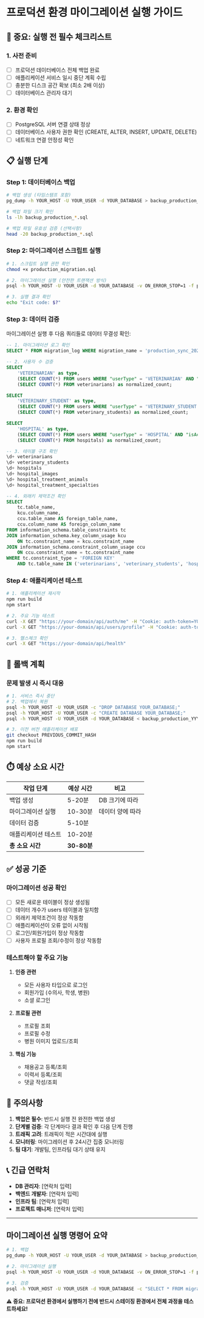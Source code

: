 # 프로덕션 환경 마이그레이션 실행 가이드

## 🚨 중요: 실행 전 필수 체크리스트

### 1. 사전 준비
- [ ] 프로덕션 데이터베이스 전체 백업 완료
- [ ] 애플리케이션 서비스 일시 중단 계획 수립
- [ ] 충분한 디스크 공간 확보 (최소 2배 이상)
- [ ] 데이터베이스 관리자 대기

### 2. 환경 확인
- [ ] PostgreSQL 서버 연결 상태 정상
- [ ] 데이터베이스 사용자 권한 확인 (CREATE, ALTER, INSERT, UPDATE, DELETE)
- [ ] 네트워크 연결 안정성 확인

## 📋 실행 단계

### Step 1: 데이터베이스 백업
```bash
# 백업 생성 (타임스탬프 포함)
pg_dump -h YOUR_HOST -U YOUR_USER -d YOUR_DATABASE > backup_production_$(date +%Y%m%d_%H%M%S).sql

# 백업 파일 크기 확인
ls -lh backup_production_*.sql

# 백업 파일 유효성 검증 (선택사항)
head -20 backup_production_*.sql
```

### Step 2: 마이그레이션 스크립트 실행
```bash
# 1. 스크립트 실행 권한 확인
chmod +x production_migration.sql

# 2. 마이그레이션 실행 (안전한 트랜잭션 방식)
psql -h YOUR_HOST -U YOUR_USER -d YOUR_DATABASE -v ON_ERROR_STOP=1 -f production_migration.sql

# 3. 실행 결과 확인
echo "Exit code: $?"
```

### Step 3: 데이터 검증
마이그레이션 실행 후 다음 쿼리들로 데이터 무결성 확인:

```sql
-- 1. 마이그레이션 로그 확인
SELECT * FROM migration_log WHERE migration_name = 'production_sync_2025';

-- 2. 사용자 수 검증
SELECT 
    'VETERINARIAN' as type,
    (SELECT COUNT(*) FROM users WHERE "userType" = 'VETERINARIAN' AND "isActive" = true) as users_count,
    (SELECT COUNT(*) FROM veterinarians) as normalized_count;

SELECT 
    'VETERINARY_STUDENT' as type,
    (SELECT COUNT(*) FROM users WHERE "userType" = 'VETERINARY_STUDENT' AND "isActive" = true) as users_count,
    (SELECT COUNT(*) FROM veterinary_students) as normalized_count;

SELECT 
    'HOSPITAL' as type,
    (SELECT COUNT(*) FROM users WHERE "userType" = 'HOSPITAL' AND "isActive" = true) as users_count,
    (SELECT COUNT(*) FROM hospitals) as normalized_count;

-- 3. 테이블 구조 확인
\d+ veterinarians
\d+ veterinary_students  
\d+ hospitals
\d+ hospital_images
\d+ hospital_treatment_animals
\d+ hospital_treatment_specialties

-- 4. 외래키 제약조건 확인
SELECT 
    tc.table_name, 
    kcu.column_name, 
    ccu.table_name AS foreign_table_name,
    ccu.column_name AS foreign_column_name 
FROM information_schema.table_constraints tc
JOIN information_schema.key_column_usage kcu 
    ON tc.constraint_name = kcu.constraint_name
JOIN information_schema.constraint_column_usage ccu 
    ON ccu.constraint_name = tc.constraint_name
WHERE tc.constraint_type = 'FOREIGN KEY' 
    AND tc.table_name IN ('veterinarians', 'veterinary_students', 'hospitals', 'hospital_images', 'hospital_treatment_animals', 'hospital_treatment_specialties');
```

### Step 4: 애플리케이션 테스트
```bash
# 1. 애플리케이션 재시작
npm run build
npm start

# 2. 주요 기능 테스트
curl -X GET "https://your-domain/api/auth/me" -H "Cookie: auth-token=YOUR_TOKEN"
curl -X GET "https://your-domain/api/users/profile" -H "Cookie: auth-token=YOUR_TOKEN"

# 3. 헬스체크 확인
curl -X GET "https://your-domain/api/health"
```

## 🔄 롤백 계획

### 문제 발생 시 즉시 대응
```bash
# 1. 서비스 즉시 중단
# 2. 백업에서 복원
psql -h YOUR_HOST -U YOUR_USER -c "DROP DATABASE YOUR_DATABASE;"
psql -h YOUR_HOST -U YOUR_USER -c "CREATE DATABASE YOUR_DATABASE;"
psql -h YOUR_HOST -U YOUR_USER -d YOUR_DATABASE < backup_production_YYYYMMDD_HHMMSS.sql

# 3. 이전 버전 애플리케이션 배포
git checkout PREVIOUS_COMMIT_HASH
npm run build
npm start
```

## ⏱️ 예상 소요 시간

| 작업 단계 | 예상 시간 | 비고 |
|-----------|----------|------|
| 백업 생성 | 5-20분 | DB 크기에 따라 |
| 마이그레이션 실행 | 10-30분 | 데이터 양에 따라 |
| 데이터 검증 | 5-10분 | |
| 애플리케이션 테스트 | 10-20분 | |
| **총 소요 시간** | **30-80분** | |

## ✅ 성공 기준

### 마이그레이션 성공 확인
- [ ] 모든 새로운 테이블이 정상 생성됨
- [ ] 데이터 개수가 users 테이블과 일치함
- [ ] 외래키 제약조건이 정상 작동함
- [ ] 애플리케이션이 오류 없이 시작됨
- [ ] 로그인/회원가입이 정상 작동함
- [ ] 사용자 프로필 조회/수정이 정상 작동함

### 테스트해야 할 주요 기능
1. **인증 관련**
   - 모든 사용자 타입으로 로그인
   - 회원가입 (수의사, 학생, 병원)
   - 소셜 로그인

2. **프로필 관련**
   - 프로필 조회
   - 프로필 수정
   - 병원 이미지 업로드/조회

3. **핵심 기능**
   - 채용공고 등록/조회
   - 이력서 등록/조회  
   - 댓글 작성/조회

## 🚨 주의사항

1. **백업은 필수**: 반드시 실행 전 완전한 백업 생성
2. **단계별 검증**: 각 단계마다 결과 확인 후 다음 단계 진행
3. **트래픽 고려**: 트래픽이 적은 시간대에 실행
4. **모니터링**: 마이그레이션 후 24시간 집중 모니터링
5. **팀 대기**: 개발팀, 인프라팀 대기 상태 유지

## 📞 긴급 연락처

- **DB 관리자**: [연락처 입력]
- **백엔드 개발자**: [연락처 입력]  
- **인프라 팀**: [연락처 입력]
- **프로젝트 매니저**: [연락처 입력]

---

## 마이그레이션 실행 명령어 요약

```bash
# 1. 백업
pg_dump -h YOUR_HOST -U YOUR_USER -d YOUR_DATABASE > backup_production_$(date +%Y%m%d_%H%M%S).sql

# 2. 마이그레이션 실행  
psql -h YOUR_HOST -U YOUR_USER -d YOUR_DATABASE -v ON_ERROR_STOP=1 -f production_migration.sql

# 3. 검증
psql -h YOUR_HOST -U YOUR_USER -d YOUR_DATABASE -c "SELECT * FROM migration_log WHERE migration_name = 'production_sync_2025';"
```

**⚠️ 중요: 프로덕션 환경에서 실행하기 전에 반드시 스테이징 환경에서 전체 과정을 테스트하세요!**